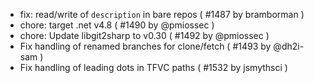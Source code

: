 * fix: read/write of `description` in bare repos ( #1487 by bramborman )
* chore: target .net v4.8 ( #1490 by @pmiossec )
* chore: Update libgit2sharp to v0.30 ( #1492 by @pmiossec )
* Fix handling of renamed branches for clone/fetch ( #1493 by @dh2i-sam )
* Fix handling of leading dots in TFVC paths ( #1532 by jsmythsci )

